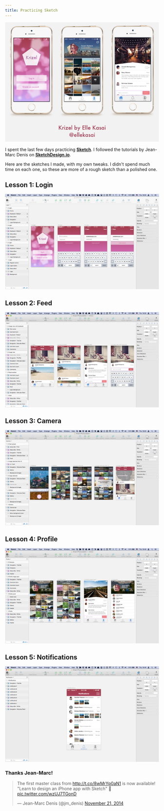 ```yaml
---
title: Practicing Sketch
---
```


![](/images/sketch-final.png)

I spent the last few days practicing **<a href="http://bohemiancoding.com/sketch/" target="_blank">Sketch</a>**. I followed the tutorials by Jean-Marc Denis on **<a href="http://sketchdesign.io/" target="_blank">SketchDesign.io</a>**.

Here are the sketches I made, with my own tweaks. I didn't spend much time on each one, so these are more of a rough sketch than a polished one.

## Lesson 1: Login

![](/images/sketch-1.png)

## Lesson 2: Feed

![](/images/sketch-2.png)

## Lesson 3: Camera

![](/images/sketch-3.png)

## Lesson 4: Profile

![](/images/sketch-4.png)

## Lesson 5: Notifications

![](/images/sketch-5.png)

### Thanks Jean-Marc!

<blockquote class="twitter-tweet" lang="en"><p>The first master class from <a href="http://t.co/8wMrYp0aN1">http://t.co/8wMrYp0aN1</a> is now available! &quot;Learn to design an iPhone app with Sketch&quot; 💎 <a href="http://t.co/wzUJ7TGonD">pic.twitter.com/wzUJ7TGonD</a></p>&mdash; Jean-Marc Denis (@jm_denis) <a href="https://twitter.com/jm_denis/status/535884142160793600">November 21, 2014</a></blockquote>
<script async src="//platform.twitter.com/widgets.js" charset="utf-8"></script>
